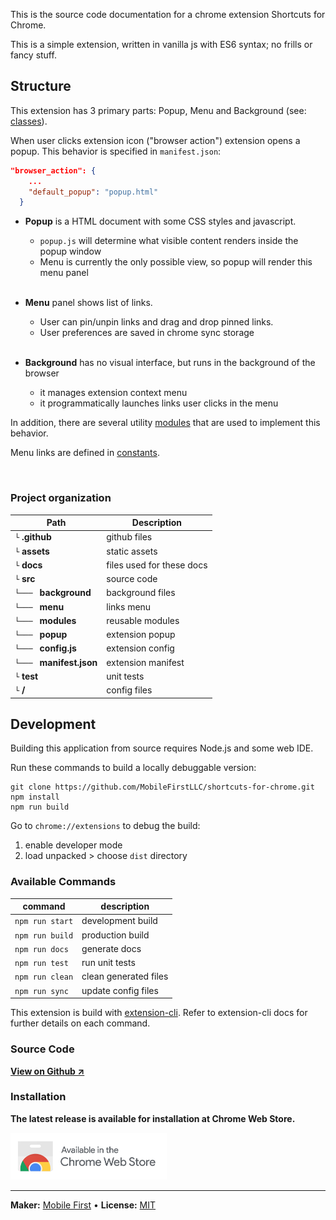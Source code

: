 This is the source code documentation for a chrome extension Shortcuts for Chrome.

This is a simple extension, written in vanilla js with ES6 syntax; no frills or fancy stuff.

## Structure

This extension has 3 primary parts: Popup, Menu and Background (see: [classes](list_class.html)). 

When user clicks extension icon ("browser action") extension opens a popup. This behavior is specified in `manifest.json`:

```json
"browser_action": {
    ...
    "default_popup": "popup.html"
  }
```

- **Popup** is a HTML document with some CSS styles and javascript. 
    - `popup.js` will determine what visible content renders inside the popup window
    - Menu is currently the only possible view, so popup will render this menu panel
      <br/><br/>

- **Menu** panel shows list of links. 
    - User can pin/unpin links and drag and drop pinned links.
    - User preferences are saved in chrome sync storage
      <br/><br/>

- **Background** has no visual interface, but runs in the background of the browser
    - it manages extension context menu
    - it programmatically launches links user clicks in the menu

In addition, there are several utility [modules](list_module.html) that are used to implement this behavior.

Menu links are defined in [constants](list_namespace.html).

<br/>

### Project organization

Path | Description
--- | ---
`└` **.github** | github files
`└` **assets** |  static assets
`└` **docs** | files used for these docs
`└` **src** | source code
`└─── ` **background** | background files
`└─── ` **menu** | links menu
`└─── ` **modules** | reusable modules
`└─── ` **popup** | extension popup
`└─── ` **config.js** | extension config
`└─── ` **manifest.json** | extension manifest
`└` **test** | unit tests
`└` **/** | config files


## Development

Building this application from source requires Node.js and some web IDE.

Run these commands to build a locally debuggable version:

```
git clone https://github.com/MobileFirstLLC/shortcuts-for-chrome.git
npm install
npm run build
```

Go to `chrome://extensions` to debug the build:

1. enable developer mode
2. load unpacked > choose `dist` directory

### Available Commands

| command | description |
| --- | --- |
| `npm run start` | development build |
| `npm run build` | production build |
| `npm run docs` | generate docs |
| `npm run test` | run unit tests |
| `npm run clean` | clean generated files |
| `npm run sync` | update config files |

This extension is build with [extension-cli](https://oss.mobilefirst.me/extension-cli/).
Refer to extension-cli docs for further details on each command.

### Source Code

**[View on Github ↗](https://github.com/MobileFirstLLC/shortcuts-for-chrome)**

### Installation

**The latest release is available for installation at Chrome Web Store.**

<a href="https://chrome.google.com/webstore/detail/jnmekaomnicdcpgdndekkmojfomifjal">
<img alt="install at chrome web store" width="250" src="https://raw.githubusercontent.com/MobileFirstLLC/shortcuts-for-chrome/master/.github/badge.png"/>
</a>

* * *

**Maker:** [Mobile First](https://mobilefirst.me) &bull; **License:** [MIT](https://github.com/MobileFirstLLC/shortcuts-for-chrome/blob/master/LICENSE)
